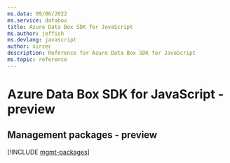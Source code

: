 ```yaml
---
ms.data: 09/06/2022
ms.service: databox
title: Azure Data Box SDK for JavaScript
ms.author: jeffish
ms.devlang: javascript
author: xirzec
description: Reference for Azure Data Box SDK for JavaScript
ms.topic: reference
---
```

# Azure Data Box SDK for JavaScript - preview

## Management packages - preview
[!INCLUDE [mgmt-packages](data-box-mgmt-index.md)]